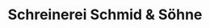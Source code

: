 ---
title: "Schreinerei Schmid & Söhne"
url: /luhe-wildenau/schreinerei-schmid-und-soehne/
shop: Möbel
---